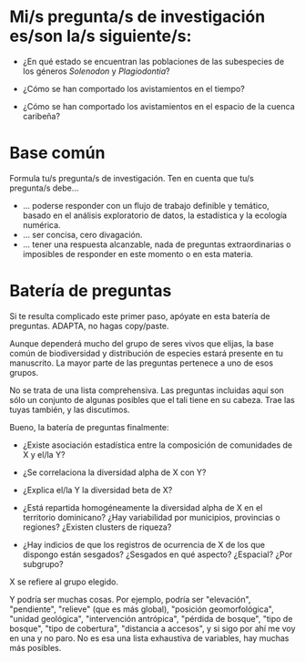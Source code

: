 # Mi/s pregunta/s de investigación es/son la/s siguiente/s:

* ¿En qué estado se encuentran las poblaciones de las subespecies de los géneros _Solenodon_ y _Plagiodontia_?

* ¿Cómo se han comportado los avistamientos en el tiempo?

* ¿Cómo se han comportado los avistamientos en el espacio de la cuenca caribeña?

# Base común

Formula tu/s pregunta/s de investigación. Ten en cuenta que tu/s pregunta/s debe...

* ... poderse responder con un flujo de trabajo definible y temático, basado en el análisis exploratorio de datos, la estadística y la ecología numérica.
* ... ser concisa, cero divagación.
* ... tener una respuesta alcanzable, nada de preguntas extraordinarias o imposibles de responder en este momento o en esta materia.

# Batería de preguntas

Si te resulta complicado este primer paso, apóyate en esta batería de preguntas. ADAPTA, no hagas copy/paste.

Aunque dependerá mucho del grupo de seres vivos que elijas, la base común de biodiversidad y distribución de especies estará presente en tu manuscrito. La mayor parte de las preguntas pertenece a uno de esos grupos.

No se trata de una lista comprehensiva. Las preguntas incluidas aquí son sólo un conjunto de algunas posibles que el tali tiene en su cabeza. Trae las tuyas también, y las discutimos.

Bueno, la batería de preguntas finalmente:

* ¿Existe asociación estadística entre la composición de comunidades de X y el/la Y?

* ¿Se correlaciona la diversidad alpha de X con Y?

* ¿Explica el/la Y la diversidad beta de X?

* ¿Está repartida homogéneamente la diversidad alpha de X en el territorio dominicano? ¿Hay variabilidad por municipios, provincias o regiones? ¿Existen clusters de riqueza?

* ¿Hay indicios de que los registros de ocurrencia de X de los que dispongo están sesgados? ¿Sesgados en qué aspecto? ¿Espacial? ¿Por subgrupo?

X se refiere al grupo elegido.

Y podría ser muchas cosas. Por ejemplo, podría ser "elevación", "pendiente", "relieve" (que es más global), "posición geomorfológica", "unidad geológica", "intervención antrópica", "pérdida de bosque", "tipo de bosque", "tipo de cobertura", "distancia a accesos", y si sigo por ahí me voy en una y no paro. No es esa una lista exhaustiva de variables, hay muchas más posibles.
